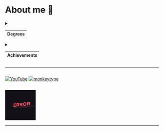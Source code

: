 # About me 🤖

<details>
<summary style="
			-ms-user-select: none; 
			-moz-user-select: none; 
			-webkit-user-select: none; 
			user-select: none;">

|Degrees|
|-------|

</summary>

1. A second-year student of the CATEC College.<br/>Specialty robotics and embedded systems technician.
2. Student IT-STEP academy.
3. Graduate of the Kokshetau music school.

</details>

<details>
<summary style="
			-ms-user-select: none; 
			-moz-user-select: none; 
			-webkit-user-select: none; 
			user-select: none;">

|Achievements|
|-------|

</summary>

* Prize-winner of the All-Russian marathon festival "DETalka".
* Time record for assembling a Rubik's cube: <span style="color:blue">16.2 с.
* Graduated from the music school with honors.
* 400+ youtube subscribers :).
* Winner of the WorldSkills Regional Championship.
* ~~Winner of the WorldSkills National championship.~~
* ~~Winner of the WorldSkills World championship.~~

</details>

***
<div style="display:inline-flex;">

[![YouTube](https://img.shields.io/badge/-YouTube-white?style=for-the-badge&logo=YouTube&logoColor=black)](https://www.youtube.com/@doshan)
[![monkeytype]()](https://monkeytype.com/profile/imka)
</div>

<img
  src="error.gif"
  alt="error"
  title="error"
  style="display: inline; margin: 0 auto; width: 100px" />

***

